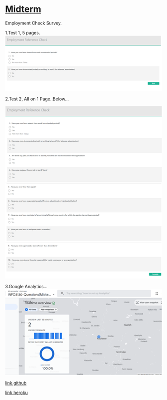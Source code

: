 # <a href="https://github.com/armaanrana6/Armaan-Midterm/blob/master/index.js" target="_blank">Midterm</a>


Employment Check Survey.

1.Test 1, 5 pages.
<img src = "img/S1.png">

2.Test 2, All on 1 Page..Below...

<img src = "img/S2.png">

<img src = "img/S3.png">

<img src = "img/S4.png">


3.Google Analytics...
<img src = "img/S5.png">


<a href="https://armaanrana6.github.io/Armaan-Midterm/">link github</a>


<a href="https://screeningcheck-midterm-armaan.herokuapp.com/">link heroku</a>

